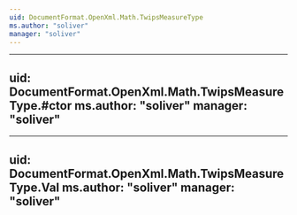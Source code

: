```yaml
---
uid: DocumentFormat.OpenXml.Math.TwipsMeasureType
ms.author: "soliver"
manager: "soliver"
---
```


---
uid: DocumentFormat.OpenXml.Math.TwipsMeasureType.#ctor
ms.author: "soliver"
manager: "soliver"
---

---
uid: DocumentFormat.OpenXml.Math.TwipsMeasureType.Val
ms.author: "soliver"
manager: "soliver"
---
